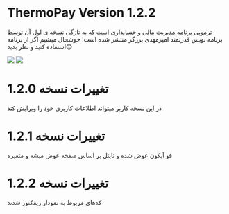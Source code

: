 # ThermoPay Version 1.2.2

ترموپی برنامه مدیریت مالی و حسابداری است که به تازگی نسخه ی اول آن توسط برنامه نویس قدرتمند امیرمهدی برزگر منتشر شده است!
خوشحال میشیم اگر از برنامه استفاده کنید و نظر بدید😊

<img src="https://img.shields.io/badge/CssFramework-Tailwindcss-blue"> <img src="https://img.shields.io/badge/JsFramework-VueJs-green">

# تغییرات نسخه 1.2.0
در این نسخه کاربر میتواند اطلاعات کاربری خود را ویرایش کند

# تغییرات نسخه 1.2.1
فو آیکون عوض شده و تایتل بر اساس صفحه عوض میشه و متغیره

# تغییرات نسخه 1.2.2
کدهای مربوط به نمودار ریفکتور شدند